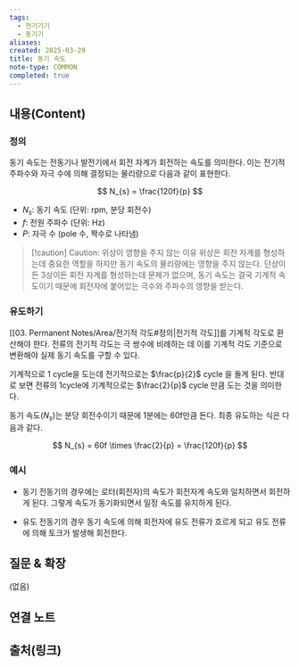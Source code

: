 ```yaml
---
tags:
  - 전기기기
  - 동기기
aliases: 
created: 2025-03-29
title: 동기 속도
note-type: COMMON
completed: true
---
```


## 내용(Content)

### 정의

동기 속도는 전동기나 발전기에서 회전 자계가 회전하는 속도를 의미한다. 이는 전기적 주파수와 자극 수에 의해 결정되는 물리량으로 다음과 같이 표현한다.

$$
N_{s} = \frac{120f}{p}
$$

- $N_{s}$: 동기 속도 (단위: rpm, 분당 회전수)
- $f$: 전원 주파수 (단위: Hz)
- $P$: 자극 수 (pole 수, 짝수로 나타냄)

>[!caution] Caution: 위상이 영향을 주지 않는 이유
>위상은 회전 자계를 형성하는데 중요한 역할을 하지만 동기 속도의 물리량에는 영향을 주지 않는다. 단상이든 3상이든 회전 자계를 형성하는데 문제가 없으며, 동기 속도는 결국 기계적 속도이기 때문에 회전자에 붙어있는 극수와 주파수의 영향을 받는다. 

### 유도하기

[[03. Permanent Notes/Area/전기적 각도#정의|전기적 각도]]를 기계적 각도로 환산해야 한다. 전류의 전기적 각도는 극 쌍수에 비례하는 데 이를 기계적 각도 기준으로 변환해야 실제 동기 속도를 구할 수 있다.

기계적으로 1 cycle을 도는데 전기적으로는 $\frac{p}{2}$ cycle 을 돌게 된다. 반대로 보면 전류의 1cycle에 기계적으로는 $\frac{2}{p}$ cycle 만큼 도는 것을 의미한다.

동기 속도($N_{s}$)는 분당 회전수이기 때문에 1분에는 60f만큼 돈다.  최종 유도하는 식은 다음과 같다.

$$
N_{s} = 60f \times \frac{2}{p} = \frac{120f}{p}
$$


### 예시

- 동기 전동기의 경우에는 로터(회전자)의 속도가 회전자계 속도와 일치하면서 회전하게 된다. 그렇게 속도가 동기화되면서 일정 속도를 유지하게 된다.

- 유도 전동기의 경우 동기 속도에 의해 회전자에 유도 전류가 흐르게 되고 유도 전류에 의해 토크가 발생해 회전한다.

## 질문 & 확장

(없음)

## 연결 노트

## 출처(링크)

